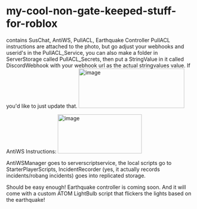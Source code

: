 # my-cool-non-gate-keeped-stuff-for-roblox
contains SusChat, AntiWS, PullACL, Earthquake Controller
PullACL instructions are attached to the photo, but go adjust your webhooks and userid's in the PullACL_Service, you can also make a folder in ServerStorage called PullACL_Secrets, then put a StringValue in it called DiscordWebhook with your webhook url as the actual stringvalues value. If you'd like to just update that.
<img width="283" height="106" alt="image" src="https://github.com/user-attachments/assets/f7d18cf5-c437-44fc-9dd1-faea89cce17d" />


AntiWS Instructions: <img width="225" height="105" alt="image" src="https://github.com/user-attachments/assets/a98ba90e-4edc-4e66-b088-520c5616f887" />

AntiWSManager goes to serverscriptservice, the local scripts go to StarterPlayerScripts, IncidentRecorder (yes, it actually records incidents/robang incidents) goes into replicated storage.

Should be easy enough! Earthquake controller is coming soon. And it will come with a custom ATOM LightBulb script that flickers the lights based on the earthquake!
